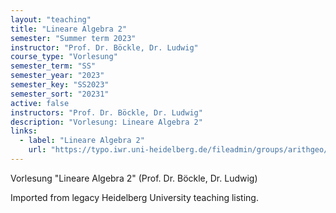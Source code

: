 ```yaml
---
layout: "teaching"
title: "Lineare Algebra 2"
semester: "Summer term 2023"
instructor: "Prof. Dr. Böckle, Dr. Ludwig"
course_type: "Vorlesung"
semester_term: "SS"
semester_year: "2023"
semester_key: "SS2023"
semester_sort: "20231"
active: false
instructors: "Prof. Dr. Böckle, Dr. Ludwig"
description: "Vorlesung: Lineare Algebra 2"
links:
  - label: "Lineare Algebra 2"
    url: "https://typo.iwr.uni-heidelberg.de/fileadmin/groups/arithgeo/LA2/home.html"
---
```


Vorlesung "Lineare Algebra 2" (Prof. Dr. Böckle, Dr. Ludwig)

Imported from legacy Heidelberg University teaching listing.